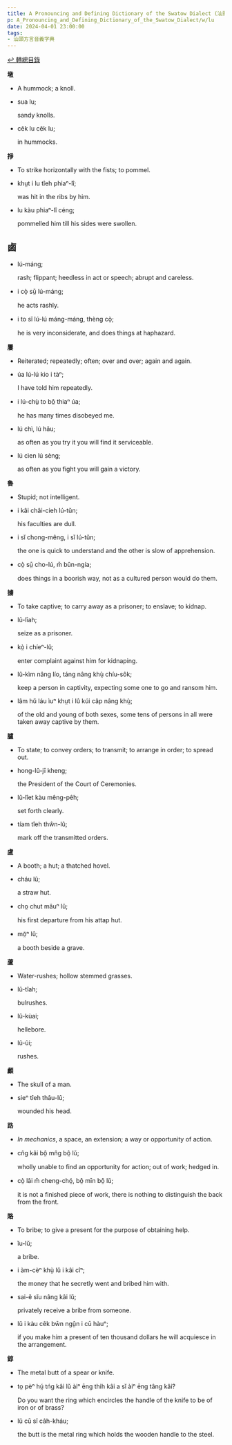 ```yaml
---
title: A Pronouncing and Defining Dictionary of the Swatow Dialect (汕頭方言音義字典) / lu
p: A_Pronouncing_and_Defining_Dictionary_of_the_Swatow_Dialect/w/lu
date: 2024-04-01 23:00:00
tags: 
- 汕頭方言音義字典
---
```


[↩️ 轉總目錄](/A_Pronouncing_and_Defining_Dictionary_of_the_Swatow_Dialect)


**墩**
- A hummock; a knoll.

- sua lu;

  sandy knolls.

- cêk lu cêk lu;

  in hummocks.

**掙**
- To strike horizontally with the fists; to pommel.

- khṳt i lu tîeh phiaⁿ-lî;

  was hit in the ribs by him.

- lu kàu phiaⁿ-lî céng;

  pommelled him till his sides were swollen.

**鹵**
- 

- lú-máng;

  rash; flippant; heedless in act or speech; abrupt and careless.

- i cò̤ sṳ̄ lú-máng;

  he acts rashly.

- i to sĭ lú-lú máng-máng, thèng cò̤;

  he is very inconsiderate, and does things at haphazard.

**屢**
- Reiterated; repeatedly; often; over and over; again and again.

- úa lú-lú kio i tàⁿ;

  I have told him repeatedly.

- i lú-chṳ̀ to bô̤ thiaⁿ úa;

  he has many times disobeyed me.

- lú chì, lú hāu;

  as often as you try it you will find it serviceable.

- lú cìen lú sèng;

  as often as you fight you will gain a victory.

**魯**
- Stupid; not intelligent.

- i kâi châi-cieh lú-tŭn;

  his faculties are dull.

- i sĭ chong-mêng, i sĭ lú-tŭn;

  the one is quick to understand and the other is slow of apprehension.

- cò̤ sṳ̄ cho-lú, m̄ bûn-ngía;

  does things in a boorish way, not as a cultured person would do them.

**擄**
- To take captive; to carry away as a prisoner; to enslave; to kidnap.

- lû-lîah;

  seize as a prisoner.

- kò̤ i chíeⁿ-lû;

  enter complaint against him for kidnaping.

- lû-kìm nâng lío, táng nâng khṳ̀ chíu-sôk;

  keep a person in captivity, expecting some one to go and ransom him.

- lâm hŭ láu ìuⁿ khṳt i lû kúi câp nâng khṳ̀;

  of the old and young of both sexes, some tens of persons in all were taken away captive by them.

**臚**
- To state; to convey orders; to transmit; to arrange in order; to spread out.

- hong-lû-jī kheng;

  the President of the Court of Ceremonies.

- lû-lîet kàu mêng-pêh;

  set forth clearly.

- tíam tîeh thŵn-lû;

  mark off the transmitted orders. 

**盧**
- A booth; a hut; a thatched hovel.

- cháu lû;

  a straw hut.

- cho̤ chut mâuⁿ lû;

  his first departure from his attap hut.

- mō̤ⁿ lû;

  a booth beside a grave.

**蘆**
- Water-rushes; hollow stemmed grasses.

- lû-tîah;

  bulrushes.

- lû-kùai;

  hellebore.

- lû-ûi;

  rushes.

**顱**
- The skull of a man.

- sieⁿ tîeh thâu-lû;

  wounded his head.

**路**
- *In mechanics*, a space, an extension; a way or opportunity of action.

- cn̂g kâi bô̤ mn̂g bô̤ lŭ;

  wholly unable to find an opportunity for action; out of work; hedged in.

- cò̤ lâi m̄ cheng-chó̤, bô̤ mīn bô̤ lŭ;

  it is not a finished piece of work, there is nothing to distinguish the back from the front.

**賂**
- To bribe; to give a present for the purpose of obtaining help.

- ĭu-lŭ;

  a bribe.

- i àm-cèⁿ khṳ̀ lŭ i kâi cîⁿ;

  the money that he secretly went and bribed him with.

- sai-ĕ sĭu nâng kâi lŭ;

  privately receive a bribe from someone.

- lŭ i kàu cêk bw̄n ngṳ̂n i cū hàuⁿ;

  if you make him a present of ten thousand dollars he will acquiesce in the arrangement.

**錞**
- The metal butt of a spear or knife.

- to̤ pèⁿ hṳ́ tńg kâi lŭ àiⁿ ēng thih kâi a sĭ àiⁿ ēng tâng kâi?

  Do you want the ring which encircles the handle of the knife to be of iron or of brass?

- lŭ cū sĭ câh-kháu;

  the butt is the metal ring which holds the wooden handle to the steel.